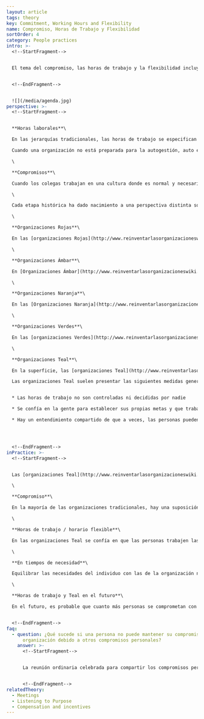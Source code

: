 ```yaml
---
layout: article
tags: theory
key: Commitment, Working Hours and Flexibility
name: Compromiso, Horas de Trabajo y Flexibilidad
sortOrder: 4
category: People practices
intro: >-
  <!--StartFragment-->


  El tema del compromiso, las horas de trabajo y la flexibilidad incluye el proceso de cómo se establecen las horas de trabajo, qué compromiso se espera que una persona proporcione y cómo las organizaciones responden a las demandas cambiantes.


  <!--EndFragment-->


  ![](/media/agenda.jpg)
perspective: >-
  <!--StartFragment-->


  **Horas laborales**\

  En las jerarquías tradicionales, las horas de trabajo se especifican en un contrato de trabajo. Hay a menudo un temor subyacente que la gente no trabajará las horas que se pagan sin la supervisión, especialmente en los niveles más bajos en una organización. Cuando las personas tienen la libertad de elegir y acordar sus propias horas de trabajo, se crea un ambiente de confianza que motiva a las personas a ser plenamente responsables de su trabajo.\

  Cuando una organización no está preparada para la autogestión, auto establecer las horas de trabajo pueden ser un buen primer paso. Este enfoque comienza a construir una mayor confianza y colaboración entre jefe y colaborador cuando se hace bien.\

  \

  **Compromisos**\

  Cuando los colegas trabajan en una cultura donde es normal y necesario compartir otros compromisos en sus vidas, la autenticidad y el ser entero en el trabajo son bienvenidos. La apertura sobre los compromisos personales puede desarrollar relaciones más fuertes entre colegas y resultar en una cultura donde los colegas se apoyan mutuamente. En épocas de necesidad o crisis, por ejemplo en temporada alta, es común en las [organizaciones Teal](http://www.reinventarlasorganizacioneswiki.com/index.php?title=El_Paradigma_Teal_y_las_organizaciones "El Paradigma Teal y las organizaciones") que los trabajadores, trabajen voluntariamente más horas para completar una tarea con motivación y orgullo, apoyando a sus colegas y trabajando hacia el propósito de la organización.\

  \

  Cada etapa histórica ha dado nacimiento a una perspectiva distinta sobre el compromiso, las horas de trabajo y la flexibilidad, ya prácticas muy diferentes:\

  \

  **Organizaciones Rojas**\

  En las [organizaciones Rojas](http://www.reinventarlasorganizacioneswiki.com/index.php?title=El_paradigma_Rojo_y_las_Organizaciones "El paradigma Rojo y las Organizaciones"), el jefe determina las horas de trabajo para cada persona. No hay un proceso formal de establecimiento y / o monitoreo de horas de trabajo. Las personas pertenecen a la organización y se espera que estén disponibles cuando sea necesario.\

  \

  **Organizaciones Ámbar**\

  En [Organizaciones Ámbar](http://www.reinventarlasorganizacioneswiki.com/index.php?title=El_Paradigma_%C3%81mbar_y_las_Organizaciones "El Paradigma Ámbar y las Organizaciones") , las horas de trabajo son determinadas por altos líderes y especificadas en un contrato de trabajo. Ellos deciden qué trabajo se llevará a cabo y cómo se controlará el horario de trabajo.\

  \

  **Organizaciones Naranja**\

  En las [Organizaciones Naranja](http://www.reinventarlasorganizacioneswiki.com/index.php?title=El_Paradigma_Naranja_y_las_Organizaciones "El Paradigma Naranja y las Organizaciones"), la gente generalmente cae en uno de los dos campos. Hay aquellos (a menudo en roles manuales) que trabajan un conjunto fijo de horas de reloj y reloj, y aquellos (a menudo en puestos de gestión), que se espera que su trabajo realizado independientemente de las horas indicadas en su contrato.\

  \

  **Organizaciones Verdes**\

  En las [organizaciones Verdes](http://www.reinventarlasorganizacioneswiki.com/index.php?title=El_Paradigma_Verde_y_las_Organizaciones "El Paradigma Verde y las Organizaciones"), normalmente existe una cultura de cooperación en la que las personas tienen el poder de trabajar las horas que escogen, aunque dentro de una estructura definida. Flex-tiempo se utiliza a menudo para los trabajadores de nivel inferior, a fin de permitir que las personas para encajar en el trabajo con el resto de su vida. Trabajar desde casa es una opción realista para aquellos cuyo papel lo permite.\

  \

  **Organizaciones Teal**\

  En la superficie, las [organizaciones Teal](http://www.reinventarlasorganizacioneswiki.com/index.php?title=El_Paradigma_Teal_y_las_organizaciones "El Paradigma Teal y las organizaciones") pueden no parecer tan diferentes de las verdes en relación con el compromiso, las horas de trabajo y la flexibilidad. La diferencia está en la madurez y la coherencia. Mientras que una organización Verde podría poner los perfiles de prácticas arriba disponibles para poblaciones específicas, una organización Teal haría estas prácticas ampliamente disponibles como parte normal de su forma de operar.\

  Las organizaciones Teal suelen presentar las siguientes medidas generales:


  * Las horas de trabajo no son controladas ni decididas por nadie

  * Se confía en la gente para establecer sus propias metas y que trabajará hasta que las alcance.

  * Hay un entendimiento compartido de que a veces, las personas pueden necesitar variar su compromiso con el trabajo. Estas situaciones se comparten y abiertamente se discuten para que la tarea en cuestión se puede completar con el apoyo de todos.




  <!--EndFragment-->
inPractice: >-
  <!--StartFragment-->


  Las [organizaciones Teal](http://www.reinventarlasorganizacioneswiki.com/index.php?title=El_Paradigma_Teal_y_las_organizaciones "El Paradigma Teal y las organizaciones") parten de la premisa de que incluso para el trabajo de rutina, las personas tienen un sentido de orgullo y quieren hacer un buen trabajo. Las personas son sistemáticamente consideradas confiables, auto-motivadas, confiables e inteligentes.\

  \

  **Compromiso**\

  En la mayoría de las organizaciones tradicionales, hay una suposición tácita de que las personas en puestos gerenciales deben poner el compromiso de trabajar por encima de cualquier otro compromiso en sus vidas. Pocos colegas cancelarían una reunión importante para el juego escolar de su hijo o porque un buen amigo necesita ayuda. En las organizaciones de autogestión, hablar sobre otros compromisos importantes en la vida de uno se considera necesario para ser auténtico y entero en el trabajo. No hay necesidad de pretender de que el trabajo siempre es primero. Las organizaciones Teal celebran reuniones a intervalos regulares en las que los colegas pueden discutir cuánto tiempo y energía, en ese momento de sus vidas, quieren comprometer con la organización. Debido a que los colegas discuten abiertamente sus otros compromisos, se pueden encontrar soluciones para proporcionar apoyo y hacer que la tarea se realice.\

  \

  **Horas de trabajo / horario flexible**\

  En las organizaciones Teal se confía en que las personas trabajen las horas que necesitan para alcanzar sus propias metas. No hay ningún requisito para el monitoreo de las horas de trabajo, o el reloj de entrada y salida, o tiempo flexible. En algunas organizaciones Teal como [FAVI](http://www.favi.com/en/) y [Sun Hydraulics](http://www.sunhydraulics.com/), la jornada de trabajo sigue dividida en turnos, que es aproximadamente el tiempo que se espera que los colegas gasten en la planta, pero no es raro ver al operador permanecer durante el siguiente turno Terminar un trabajo porque él / ella sabe que necesita ser hecho.\

  \

  **En tiempos de necesidad**\

  Equilibrar las necesidades del individuo con las de la organización no siempre es fácil. Por ejemplo, Morning Star tiene una temporada alta para el procesamiento de tomate cuando todas las manos deben estar en cubierta. Si alguien quiere reducir sus horas de trabajo durante tiempos muy ocupados, se espera que encuentren una solución para mantener los compromisos que han hecho. Esta expectativa es la otra cara de no tener HR o función de planificación. Una persona no puede simplemente presentar una solicitud y dejar que otra persona se preocupe por resolver este problema. Tiene plena libertad para encontrar una solución, pero hasta que no encuentre una, están obligados a cumplir sus compromisos anteriores.\

  \

  **Horas de trabajo y Teal en el futuro**\

  En el futuro, es probable que cuanto más personas se comprometan con el "propósito personal" en sus vidas, más flexibles serán sus arreglos con la organización. Acomodar compromisos personales con el autoempleo, el trabajo a tiempo parcial o el trabajo voluntario será normal. No habrá necesidad de aprobación. Una persona simplemente encontrará una manera de cumplir o transferir sus compromisos a otro colega y / o explorar con colegas qué nuevos roles y compromisos podría asumir que añadirían valor a la organización.


  <!--EndFragment-->
faq:
  - question: ¿Qué sucede si una persona no puede mantener su compromiso con la
      organización debido a otros compromisos personales?
    answer: >-
      <!--StartFragment-->


      La reunión ordinaria celebrada para compartir los compromisos personales proporciona el foro para que esto se difunda con los colegas. Si alguien quiere reducir sus horas de trabajo se espera que encuentren una solución para mantener los compromisos que han hecho. Tiene plena libertad para encontrar una solución, pero hasta que haya encontrado una, están obligados a cumplir sus compromisos anteriores. Si un colega necesita continuamente trabajar menos horas durante un periodo de tiempo más largo, entonces esto puede ser planteado por esa persona u otros compañeros como parte de un proceso regular de compensación por pares y el proceso de auto establecimiento del salario.


      <!--EndFragment-->
relatedTheory:
  - Meetings
  - Listening to Purpose
  - Compensation and incentives
---
```

